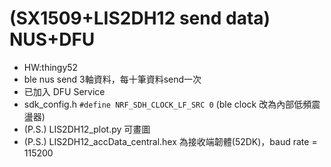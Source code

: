 # (SX1509+LIS2DH12 send data) NUS+DFU

- HW:thingy52
- ble nus send 3軸資料，每十筆資料send一次
- 已加入 DFU Service
- sdk_config.h `#define NRF_SDH_CLOCK_LF_SRC 0` (ble clock 改為內部低頻震盪器)
- (P.S.) LIS2DH12_plot.py 可畫圖
- (P.S.) LIS2DH12_accData_central.hex 為接收端韌體(52DK)，baud rate = 115200
